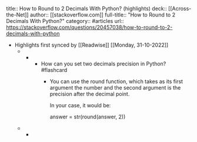title:: How to Round to 2 Decimals With Python? (highlights)
deck:: [[Across-the-Net]]
author:: [[stackoverflow.com]]
full-title:: "How to Round to 2 Decimals With Python?"
category:: #articles
url:: https://stackoverflow.com/questions/20457038/how-to-round-to-2-decimals-with-python

- Highlights first synced by [[Readwise]] [[Monday, 31-10-2022]]
	- -
		- How can you set two decimals precision in Python? #flashcard
			- You can use the round function, which takes as its first argument the number and the second argument is the precision after the decimal point.
			  
			  In your case, it would be:
			  
			  answer = str(round(answer, 2))
	- -
